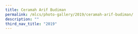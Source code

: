 ```yaml
---
title: Ceramah Arif Budiman
permalink: /mlcs/photo-gallery/2019/ceramah-arif-budiman/
description: ""
third_nav_title: "2019"
---
```

